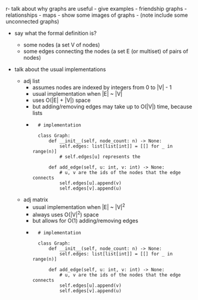 r- talk about why graphs are useful
	- give examples
		- friendship graphs
		- relationships
		- maps
		- show some images of graphs
			- (note include some unconnected graphs)
	
- say what the formal definition is?
	- some nodes (a set V of nodes)
	- some edges connecting the nodes (a set E (or multiset) of pairs of nodes)

- talk about the usual implementations
	- adj list
		- assumes nodes are indexed by integers from 0 to |V| - 1
		- usual implementation when |E| ~ |V|
		- uses O(|E| + |V|) space
		- but adding/removing edges may take up to O(|V|) time, because lists
		- ```
		    # implementation
		    
		    class Graph:
			    def __init__(self, node_count: n) -> None:
			        self.edges: list[list[int]] = [[] for _ in range(n)]
			        # self.edges[u] represents the 
				
				def add_edge(self, u: int, v: int) -> None:
					# u, v are the ids of the nodes that the edge connects
				    self.edges[u].append(v)
				    self.edges[v].append(u)
		  ```
	- adj matrix
		- usual implementation when |E| ~ |V|<sup>2</sup>
		- always uses O(|V|<sup>2</sup>) space
		- but allows for O(1) adding/removing edges
		- ```
		    # implementation
		    
		    class Graph:
			    def __init__(self, node_count: n) -> None:
			        self.edges: list[list[int]] = [[] for _ in range(n)]
				
				def add_edge(self, u: int, v: int) -> None:
					# u, v are the ids of the nodes that the edge connects
				    self.edges[u].append(v)
				    self.edges[v].append(u)
		  ```